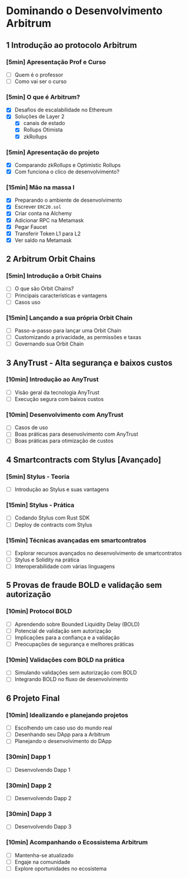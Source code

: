 # Dominando o Desenvolvimento Arbitrum

## 1 Introdução ao protocolo Arbitrum

### [5min] Apresentação Prof e Curso

- [ ] Quem é o professor
- [ ] Como vai ser o curso

### [5min] O que é Arbitrum?

- [x] Desafios de escalabilidade no Ethereum
- [x] Soluções de Layer 2
  - [x] canais de estado
  - [x] Rollups Otimista
  - [x] zkRollups

### [5min] Apresentação do projeto

- [x] Comparando zkRollups e Optimistic Rollups
- [x] Com funciona o clico de desenvolvimento?

### [15min] Mão na massa I

- [x] Preparando o ambiente de desenvolvimento
- [x] Escrever `ERC20.sol`
- [x] Criar conta na Alchemy
- [x] Adicionar RPC na Metamask
- [x] Pegar Faucet
- [x] Transferir Token L1 para L2
- [x] Ver saldo na Metamask

## 2 Arbitrum Orbit Chains

### [5min] Introdução a Orbit Chains

- [ ] O que são Orbit Chains?
- [ ] Principais características e vantagens
- [ ] Casos uso

### [15min] Lançando a sua própria Orbit Chain

- [ ] Passo-a-passo para lançar uma Orbit Chain
- [ ] Customizando a privacidade, as permissões e taxas
- [ ] Governando sua Orbit Chain

## 3 AnyTrust - Alta segurança e baixos custos

### [10min] Introdução ao AnyTrust

- [ ] Visão geral da tecnologia AnyTrust
- [ ] Execução segura com baixos custos

### [10min] Desenvolvimento com AnyTrust

- [ ] Casos de uso
- [ ] Boas práticas para desenvolvimento com AnyTrust
- [ ] Boas práticas para otimização de custos

## 4 Smartcontracts com Stylus [Avançado]

### [5min] Stylus - Teoria

- [ ] Introdução ao Stylus e suas vantagens

### [15min] Stylus - Prática

- [ ] Codando Stylus com Rust SDK
- [ ] Deploy de contracts com Stylus

### [15min] Técnicas avançadas em smartcontratos

- [ ] Explorar recursos avançados no desenvolvimento de smartcontratos
- [ ] Stylus e Solidity na prática
- [ ] Interoperabilidade com várias linguagens

## 5 Provas de fraude BOLD e validação sem autorização

### [10min] Protocol BOLD

- [ ] Aprendendo sobre Bounded Liquidity Delay (BOLD)
- [ ] Potencial de validação sem autorização
- [ ] Implicações para a confiança e a validação
- [ ] Preocupações de segurança e melhores práticas

### [10min] Validações com BOLD na prática

- [ ] Simulando validações sem autorização com BOLD
- [ ] Integrando BOLD no fluxo de desenvolvimento

## 6 Projeto Final

### [10min] Idealizando e planejando projetos

- [ ] Escolhendo um caso uso do mundo real
- [ ] Desenhando seu DApp para a Arbitrum
- [ ] Planejando o desenvolvimento do DApp

### [30min] Dapp 1

- [ ] Desenvolvendo Dapp 1

### [30min] Dapp 2

- [ ] Desenvolvendo Dapp 2

### [30min] Dapp 3

- [ ] Desenvolvendo Dapp 3

### [10min] Acompanhando o Ecossistema Arbitrum

- [ ] Mantenha-se atualizado
- [ ] Engaje na comunidade
- [ ] Explore oportunidades no ecosistema
